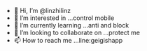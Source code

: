 - 👋 Hi, I’m @linzhilinz
- 👀 I’m interested in ...control mobile
- 🌱 I’m currently learning ...anti and block
- 💞️ I’m looking to collaborate on ...protect me
- 📫 How to reach me ...line:geigishapp

<!---
linzhilinz/linzhilinz is a ✨ special ✨ repository because its `README.md` (this file) appears on your GitHub profile.
You can click the Preview link to take a look at your changes.
--->
